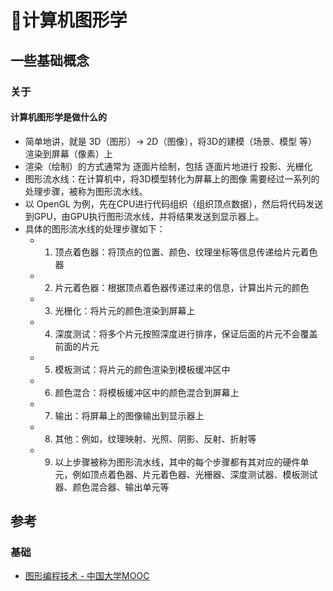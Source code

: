 # 📒计算机图形学

## 一些基础概念

### 关于

#### 计算机图形学是做什么的

- 简单地讲，就是 3D（图形）-> 2D（图像），将3D的建模（场景、模型 等）渲染到屏幕（像素）上
- 渲染（绘制）的方式通常为 逐面片绘制，包括 逐面片地进行 投影、光栅化
- 图形流水线：在计算机中，将3D模型转化为屏幕上的图像 需要经过一系列的处理步骤，被称为图形流水线。
- 以 OpenGL 为例，先在CPU进行代码组织（组织顶点数据），然后将代码发送到GPU，由GPU执行图形流水线，并将结果发送到显示器上。
- 具体的图形流水线的处理步骤如下：
  - 1. 顶点着色器：将顶点的位置、颜色、纹理坐标等信息传递给片元着色器
  - 2. 片元着色器：根据顶点着色器传递过来的信息，计算出片元的颜色
  - 3. 光栅化：将片元的颜色渲染到屏幕上
  - 4. 深度测试：将多个片元按照深度进行排序，保证后面的片元不会覆盖前面的片元
  - 5. 模板测试：将片元的颜色渲染到模板缓冲区中
  - 6. 颜色混合：将模板缓冲区中的颜色混合到屏幕上
  - 7. 输出：将屏幕上的图像输出到显示器上
  - 8. 其他：例如，纹理映射、光照、阴影、反射、折射等
  - 9. 以上步骤被称为图形流水线，其中的每个步骤都有其对应的硬件单元，例如顶点着色器、片元着色器、光栅器、深度测试器、模板测试器、颜色混合器、输出单元等

## 参考

### 基础

- [图形编程技术 - 中国大学MOOC](https://www.icourse163.org/course/BFU-1205908812)